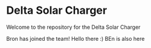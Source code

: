 # Delta Solar Charger

Welcome to the repository for the Delta Solar Charger

Bron has joined the team! Hello there :)
BEn is also here